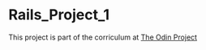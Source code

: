 # Rails_Project_1
This project is part of the corriculum at [The Odin Project](http://www.theodinproject.com/web-development-101/ruby-on-rails?ref=lnav)